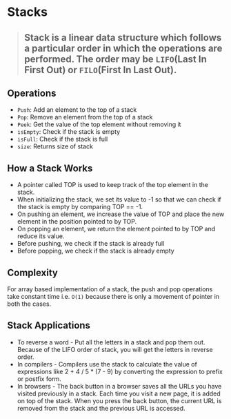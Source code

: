 # Stacks

> ## Stack is a linear data structure which follows a particular order in which the operations are performed. The order may be `LIFO`(Last In First Out) or `FILO`(First In Last Out).

## Operations

- `Push`: Add an element to the top of a stack
- `Pop`: Remove an element from the top of a stack
- `Peek`: Get the value of the top element without removing it
- `isEmpty`: Check if the stack is empty
- `isFull`: Check if the stack is full
- `size`: Returns size of stack

## How a Stack Works

- A pointer called TOP is used to keep track of the top element in the stack.
- When initializing the stack, we set its value to -1 so that we can check if the stack is empty by comparing TOP == -1.
- On pushing an element, we increase the value of TOP and place the new element in the position pointed to by TOP.
- On popping an element, we return the element pointed to by TOP and reduce its value.
- Before pushing, we check if the stack is already full
- Before popping, we check if the stack is already empty

## Complexity

For array based implementation of a stack, the push and pop operations take constant time i.e. `O(1)` because there is only a movement of pointer in both the cases.

## Stack Applications

- To reverse a word - Put all the letters in a stack and pop them out. Because of the LIFO order of stack, you will get the letters in reverse order.
- In compilers - Compilers use the stack to calculate the value of expressions like 2 + 4 / 5 \* (7 - 9) by converting the expression to prefix or postfix form.
- In browsers - The back button in a browser saves all the URLs you have visited previously in a stack. Each time you visit a new page, it is added on top of the stack. When you press the back button, the current URL is removed from the stack and the previous URL is accessed.
